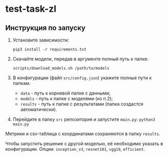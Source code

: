 # test-task-zl

## Инструкция по запуску

1. Установите зависимости:

    `pip3 install -r requirements.txt`

2. Скачайте модели, передав в аргументе полный путь к папке:

    `scripts/download_models.sh /path/to/models`

3. В конфигурации (файл `src/config.json`) укажите полные пути к папкам.
    * `data` - путь к корневой папке с данными;
    * `models` - путь к папке с моделями (из п.2);
    * `results` - путь к папке с результатами (папка создастся автоматически).

4. Перейдите в папку `src` репозитория и запустите `main.py`:
    `python3 main.py`

Метрики и csv-таблица с координатами сохраняются в папку `results`.

Чтобы запустить решение с другой моделью, её необходимо указать в конфигурации. Опции: `inception_v3`, `resnet101`, `vgg19`, `efficient`.
